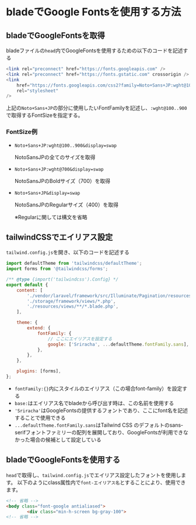 # bladeでGoogle Fontsを使用する方法
## bladeでGoogleFontsを取得
bladeファイルの`head`内でGoogleFontsを使用するための以下のコードを記述する
```php
<link rel="preconnect" href="https://fonts.googleapis.com" />
<link rel="preconnect" href="https://fonts.gstatic.com" crossorigin />
<link
    href="https://fonts.googleapis.com/css2?family=Noto+Sans+JP:wght@100..900&display=swap"
    rel="stylesheet"
/>
```
上記の`Noto+Sans+JP`の部分に使用したいFontFamilyを記述し、`:wght@100..900`で取得するFontSizeを指定する。
### FontSize例
- `Noto+Sans+JP:wght@100..900&display=swap`
    
    NotoSansJPの全てのサイズを取得

- `Noto+Sans+JP:wght@700&display=swap`
    
    NotoSansJPのBoldサイズ（700）を取得

- `Noto+Sans+JP&display=swap`
    
    NotoSansJPのRegularサイズ（400）を取得
    
    ※Regularに関しては構文を省略

## tailwindCSSでエイリアス設定
`tailwind.config.js`を開き、以下のコードを記述する
```javascript
import defaultTheme from 'tailwindcss/defaultTheme';
import forms from '@tailwindcss/forms';

/** @type {import('tailwindcss').Config} */
export default {
    content: [
        './vendor/laravel/framework/src/Illuminate/Pagination/resources/views/*.blade.php',
        './storage/framework/views/*.php',
        './resources/views/**/*.blade.php',
    ],

    theme: {
        extend: {
            fontFamily: {
                // ここにエイリアスを設定する
                google: ['Sriracha', ...defaultTheme.fontFamily.sans],
            },
        },
    },

    plugins: [forms],
};
```
- `fontFamily:{}`内にスタイルのエイリアス（この場合font-family）を設定する
- `base:`はエイリアス名でbladeから呼び出す時は、この名前を使用する
- `'Sriracha'`はGoogleFontsの提供するフォントであり、ここにfont名を記述することで使用できる
- `...defaultTheme.fontFamily.sans`はTailwind CSS のデフォルトのsans-serifフォントファミリーの配列を展開しており、GoogleFontsが利用できなかった場合の候補として設定している

## bladeでGoogleFontsを使用する
`head`で取得し、`tailwind.config.js`でエイリアス設定したフォントを使用します。
以下のようにclass属性内で`font-エイリアス名`とすることにより、使用できます。
```html
<!-- 省略 -->
<body class="font-google antialiased">
        <div class="min-h-screen bg-gray-100">
<!-- 省略 -->
```